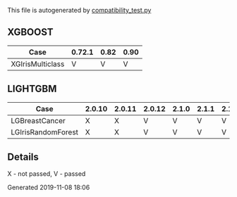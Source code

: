 
This file is autogenerated by [compatibility_test.py](testscripts/compatibility_test.py)

## XGBOOST

|      Case      |0.72.1|0.82|0.90|
|----------------|------|----|----|
|XGIrisMulticlass|  V   | V  | V  |

## LIGHTGBM

|       Case       |2.0.10|2.0.11|2.0.12|2.1.0|2.1.1|2.1.2|2.2.0|2.2.1|2.2.2|2.2.3|2.3.0|
|------------------|------|------|------|-----|-----|-----|-----|-----|-----|-----|-----|
|  LGBreastCancer  |  X   |  X   |  V   |  V  |  V  |  V  |  V  |  V  |  V  |  V  |  X  |
|LGIrisRandomForest|  X   |  X   |  V   |  V  |  V  |  V  |  V  |  V  |  V  |  X  |  X  |


## Details

X - not passed, V - passed

Generated 2019-11-08 18:06
